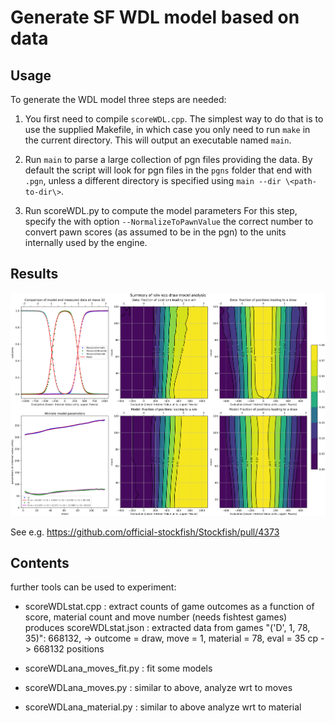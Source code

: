 # Generate SF WDL model based on data

## Usage

To generate the WDL model three steps are needed:

1. You first need to compile `scoreWDL.cpp`. The simplest way to do that is to use the supplied Makefile, in which case you only need to run `make` in the current directory. This will output an executable named `main`.

2. Run `main` to parse a large collection of pgn files providing the data. By default the script will look for pgn files in the `pgns` folder that end with `.pgn`, unless a different directory is specified using `main --dir \<path-to-dir\>`.

3. Run scoreWDL.py to compute the model parameters
   For this step, specify the with option `--NormalizeToPawnValue` the correct number to convert pawn scores (as assumed to be in the pgn) to the units internally used by the engine.

## Results

<p align="center">
  <img src="WDL_model_summary.png?raw=true" width="1200">
</p>

See e.g. https://github.com/official-stockfish/Stockfish/pull/4373

## Contents

further tools can be used to experiment:

- scoreWDLstat.cpp : extract counts of game outcomes as a function of score, material count and move number (needs fishtest games)
  produces scoreWDLstat.json : extracted data from games
  "('D', 1, 78, 35)": 668132, -> outcome = draw, move = 1, material = 78, eval = 35 cp -> 668132 positions
- scoreWDLana_moves_fit.py : fit some models

- scoreWDLana_moves.py : similar to above, analyze wrt to moves
- scoreWDLana_material.py : similar to above analyze wrt to material
